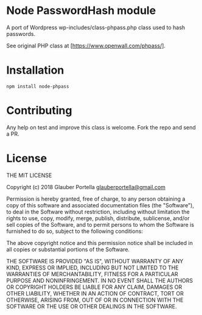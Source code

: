 # Node PasswordHash module

A port of Wordpress wp-includes/class-phpass.php class used to hash passwords.

See original PHP class at [https://www.openwall.com/phpass/].

# Installation

`npm install node-phpass`

# Contributing

Any help on test and improve this class is welcome. Fork the repo and send a PR.

# License

THE MIT LICENSE

Copyright (c) 2018 Glauber Portella glauberportella@gmail.com

Permission is hereby granted, free of charge, to any person obtaining a 
copy of this software and associated documentation files (the "Software"), 
to deal in the Software without restriction, including without limitation 
the rights to use, copy, modify, merge, publish, distribute, sublicense, 
and/or sell copies of the Software, and to permit persons to whom the 
Software is furnished to do so, subject to the following conditions:

The above copyright notice and this permission notice shall be included 
in all copies or substantial portions of the Software.

THE SOFTWARE IS PROVIDED "AS IS", WITHOUT WARRANTY OF ANY KIND, EXPRESS 
OR IMPLIED, INCLUDING BUT NOT LIMITED TO THE WARRANTIES OF MERCHANTABILITY, 
FITNESS FOR A PARTICULAR PURPOSE AND NONINFRINGEMENT. IN NO EVENT SHALL THE 
AUTHORS OR COPYRIGHT HOLDERS BE LIABLE FOR ANY CLAIM, DAMAGES OR OTHER 
LIABILITY, WHETHER IN AN ACTION OF CONTRACT, TORT OR OTHERWISE, ARISING FROM, 
OUT OF OR IN CONNECTION WITH THE SOFTWARE OR THE USE OR OTHER DEALINGS 
IN THE SOFTWARE. 
